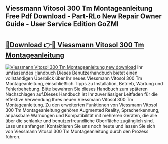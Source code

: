 ## Viessmann Vitosol 300 Tm Montageanleitung Free Pdf Download - Part-RLo New Repair Owner Guide - User Service Edition GoZMl

# <h2><a href="http://df8lepe.blite.top/?on=Viessmann+Vitosol+300+Tm+Montageanleitung">🔗Download 👉🔴 Viessmann Vitosol 300 Tm Montageanleitung</a></h2>

[![Viessmann Vitosol 300 Tm Montageanleitung new download](https://i.imgur.com/lujVjoI.png)](http://df8lepe.blite.top/?on=Viessmann+Vitosol+300+Tm+Montageanleitung)
Ihr umfassendes Handbuch Dieses Benutzerhandbuch bietet einen vollständigen Überblick über Ihr neues Viessmann Vitosol 300 Tm Montageanleitung, einschließlich Tipps zu Installation, Betrieb, Wartung und Fehlerbehebung. Bitte bewahren Sie dieses Handbuch zum späteren Nachschlagen auf.Dieses Handbuch ist Ihr zuverlässiger Leitfaden für die effektive Verwendung Ihres neuen Viessmann Vitosol 300 Tm Montageanleitung. Zu den erweiterten Funktionen von Viessmann Vitosol 300 Tm Montageanleitung gehören Augmented Reality, Spracherkennung, anpassbare Warnungen und Kompatibilität mit mehreren Geräten, die alle über die schlanke und benutzerfreundliche Oberfläche zugänglich sind. Lass uns anfangen! Kontaktieren Sie uns noch heute und lassen Sie sich von Viessmann Vitosol 300 Tm Montageanleitung durch den Prozess führen.
